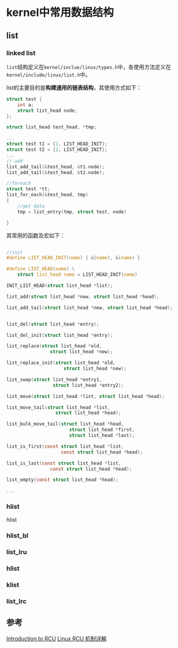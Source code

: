 # kernel中常用数据结构

## list

### linked list

`list`结构定义在`kernel/inclue/linux/types.h`中，各使用方法定义在`kernel/include/linux/list.h`中。

list的主要目的是**构建通用的链表结构**，其使用方式如下：
```c
struct test {
    int a;
    struct list_head node;
};

struct list_head test_head, *tmp;

...
struct test t1 = {1, LIST_HEAD_INIT};
struct test t2 = {2, LIST_HEAD_INIT};
...
// add
list_add_tail(&test_head, &t1.node);
list_add_tail(&test_head, &t2.node);

//foreach
struct test *tt;
list_for_each(&test_head, tmp)
{
    //get data
    tmp = list_entry(tmp, struct test, node)

}

```

其常用的函数及宏如下：

```c

//init
#define LIST_HEAD_INIT(name) { &(name), &(name) }

#define LIST_HEAD(name) \
    struct list_head name = LIST_HEAD_INIT(name)

INIT_LIST_HEAD(struct list_head *list);

list_add(struct list_head *new, struct list_head *head);

list_add_tail(struct list_head *new, struct list_head *head);


list_del(struct list_head *entry);

list_del_init(struct list_head *entry);

list_replace(struct list_head *old,
                struct list_head *new);

list_replace_init(struct list_head *old,
                     struct list_head *new);

list_swap(struct list_head *entry1,
                 struct list_head *entry2);

list_move(struct list_head *list, struct list_head *head);

list_move_tail(struct list_head *list,
                  struct list_head *head);

list_bulk_move_tail(struct list_head *head,
                       struct list_head *first,
                       struct list_head *last);

list_is_first(const struct list_head *list,
                    const struct list_head *head);

list_is_last(const struct list_head *list,
                const struct list_head *head);

list_empty(const struct list_head *head);

...

```

### hlist

hlist


### hlist_bl


### list_lru

### hlist

### klist



### list_lrc








## 参考
[Introduction to RCU](http://www2.rdrop.com/users/paulmck/RCU/)
[Linux RCU 机制详解](https://www.cnblogs.com/linhaostudy/p/8463529.html)